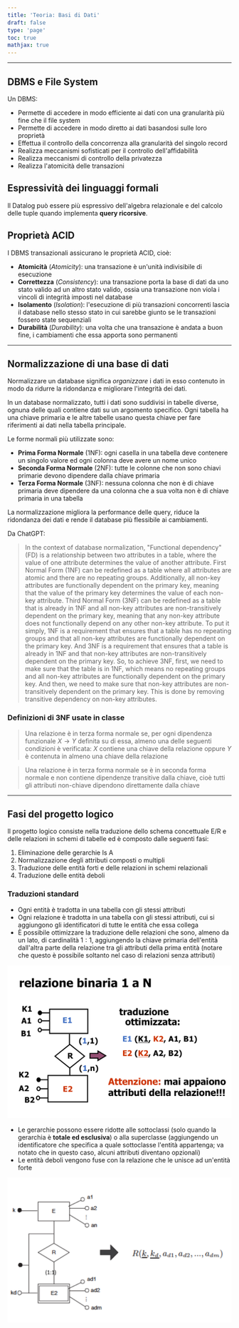```yaml
---
title: 'Teoria: Basi di Dati'
draft: false
type: 'page'
toc: true
mathjax: true
---
```


---

## DBMS e File System

Un DBMS:

- Permette di accedere in modo efficiente ai dati con una granularità più fine che il file system
- Permette di accedere in modo diretto ai dati basandosi sulle loro proprietà
- Effettua il controllo della concorrenza alla granularità del singolo record
- Realizza meccanismi sofisticati per il controllo dell'affidabilità
- Realizza meccanismi di controllo della privatezza
- Realizza l'atomicità delle transazioni

## Espressività dei linguaggi formali

Il Datalog può essere più espressivo dell'algebra relazionale e del calcolo delle tuple quando implementa **query ricorsive**.

## Proprietà ACID

I DBMS transazionali assicurano le proprietà ACID, cioè:

- **Atomicità** (*Atomicity*): una transazione è un'unità indivisibile di esecuzione 
- **Correttezza** (*Consistency*): una transazione porta la base di dati da uno stato valido ad un altro stato valido, ossia una transazione non viola i vincoli di integrità imposti nel database
- **Isolamento** (*Isolation*): l'esecuzione di più transazioni concorrenti lascia il database nello stesso stato in cui sarebbe giunto se le transazioni fossero state sequenziali
- **Durabilità** (*Durability*): una volta che una transazione è andata a buon fine, i cambiamenti che essa apporta sono permanenti

---

## Normalizzazione di una base di dati

Normalizzare un database significa *organizzare* i dati in esso contenuto in modo da ridurre la ridondanza e migliorare l'integrità dei dati.

In un database normalizzato, tutti i dati sono suddivisi in tabelle diverse, ognuna delle quali contiene dati su un argomento specifico. Ogni tabella ha una chiave primaria e le altre tabelle usano questa chiave per fare riferimenti ai dati nella tabella principale.

Le forme normali più utilizzate sono:

- **Prima Forma Normale** (1NF): ogni casella in una tabella deve contenere un singolo valore ed ogni colonna deve avere un nome unico
- **Seconda Forma Normale** (2NF): tutte le colonne che non sono chiavi primarie devono dipendere dalla chiave primaria
- **Terza Forma Normale** (3NF): nessuna colonna che non è di chiave primaria deve dipendere da una colonna che a sua volta non è di chiave primaria in una tabella

La normalizzazione migliora la performance delle query, riduce la ridondanza dei dati e rende il database più flessibile ai cambiamenti.

Da ChatGPT:

> In the context of database normalization, "Functional dependency" (FD) is a relationship between two attributes in a table, where the value of one attribute determines the value of another attribute.
> First Normal Form (1NF) can be redefined as a table where all attributes are atomic and there are no repeating groups. Additionally, all non-key attributes are functionally dependent on the primary key, meaning that the value of the primary key determines the value of each non-key attribute.
> Third Normal Form (3NF) can be redefined as a table that is already in 1NF and all non-key attributes are non-transitively dependent on the primary key, meaning that any non-key attribute does not functionally depend on any other non-key attribute.
> To put it simply, 1NF is a requirement that ensures that a table has no repeating groups and that all non-key attributes are functionally dependent on the primary key. And 3NF is a requirement that ensures that a table is already in 1NF and that non-key attributes are non-transitively dependent on the primary key.
> So, to achieve 3NF, first, we need to make sure that the table is in 1NF, which means no repeating groups and all non-key attributes are functionally dependent on the primary key. And then, we need to make sure that non-key attributes are non-transitively dependent on the primary key. This is done by removing transitive dependency on non-key attributes.

### Definizioni di 3NF usate in classe

> Una relazione è in terza forma normale se, per ogni dipendenza funzionale $X\to Y$ definita su di essa, almeno una delle seguenti condizioni è verificata: $X$ contiene una chiave della relazione oppure $Y$ è contenuta in almeno una chiave della relazione

> Una relazione è in terza forma normale se è in seconda forma normale e non contiene dipendenze transitive dalla chiave, cioè tutti gli attributi non-chiave dipendono direttamente dalla chiave

---

## Fasi del progetto logico

Il progetto logico consiste nella traduzione dello schema concettuale E/R e delle relazioni in schemi di tabelle ed è composto dalle seguenti fasi:

1. Eliminazione delle gerarchie Is A
2. Normalizzazione degli attributi composti o multipli
3. Traduzione delle entità forti e delle relazioni in schemi relazionali
4. Traduzione delle entità deboli

### Traduzioni standard

- Ogni entità è tradotta in una tabella con gli stessi attributi
- Ogni relazione è tradotta in una tabella con gli stessi attributi, cui si aggiungono gli identificatori di tutte le entità che essa collega
- È possibile ottimizzare la traduzione delle relazioni che sono, almeno da un lato, di cardinalità $1:1$, aggiungendo la chiave primaria dell'entità dall'altra parte della relazione tra gli attributi della prima entità (notare che questo è possibile soltanto nel caso di relazioni senza attributi)

![](images/IMG_1252D45FCEDB-1.jpeg)

- Le gerarchie possono essere ridotte alle sottoclassi (solo quando la gerarchia è **totale ed esclusiva**) o alla superclasse (aggiungendo un identificatore che specifica a quale sottoclasse l'entità appartenga; va notato che in questo caso, alcuni attributi diventano opzionali)
- Le entità deboli vengono fuse con la relazione che le unisce ad un'entità forte

![](images/IMG_63CB7EE80AF7-1.jpeg)

